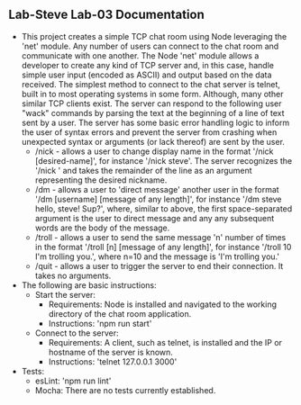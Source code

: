 ## Lab-Steve Lab-03 Documentation
  * This project creates a simple TCP chat room using Node leveraging the 'net' module.  Any number of users can connect to the chat room and communicate with one another.  The Node 'net' module allows a developer to create any kind of TCP server and, in this case, handle simple user input (encoded as ASCII) and output based on the data received.  The simplest method to connect to the chat server is telnet, built in to most operating systems in some form.  Although, many other similar TCP clients exist.  The server can respond to the following user "wack" commands by parsing the text at the beginning of a line of text sent by a user.  The server has some basic error handling logic to inform the user of syntax errors and prevent the server from crashing when unexpected syntax or arguments (or lack thereof) are sent by the user.
    * /nick - allows a user to change display name in the format '/nick [desired-name]', for instance '/nick steve'.  The server recognizes the '/nick ' and takes the remainder of the line as an argument representing the desired nickname.
    * /dm - allows a user to 'direct message' another user in the format '/dm [username] [message of any length]', for instance '/dm steve hello, steve! Sup?', where, similar to above, the first space-separated argument is the user to direct message and any any subsequent words are the body of the message.
    * /troll - allows a user to send the same message 'n' number of times in the format '/troll [n] [message of any length]', for instance '/troll 10 I'm trolling you.', where n=10 and the message is 'I'm trolling you.'
    * /quit - allows a user to trigger the server to end their connection.  It takes no arguments.
  * The following are basic instructions:
    * Start the server:
      * Requirements: Node is installed and navigated to the working directory of the chat room application.
      * Instructions: 'npm run start'
    * Connect to the server:
      * Requirements: A client, such as telnet, is installed and the IP or hostname of the server is known.
      * Instructions: 'telnet 127.0.0.1 3000'
  * Tests:
    * esLint: 'npm run lint'
    * Mocha: There are no tests currently established.
